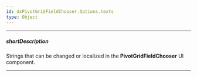 ```yaml
---
id: dxPivotGridFieldChooser.Options.texts
type: Object
---
```

---
##### shortDescription
Strings that can be changed or localized in the **PivotGridFieldChooser** UI component.

---
